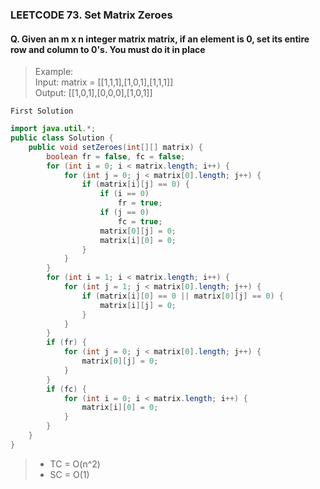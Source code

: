 ### LEETCODE 73. Set Matrix Zeroes

#### Q. Given an m x n integer matrix matrix, if an element is 0, set its entire row and column to 0's. You must do it in place

>Example:  
Input: matrix = [[1,1,1],[1,0,1],[1,1,1]]  
Output: [[1,0,1],[0,0,0],[1,0,1]]


```First Solution```

```java
import java.util.*;
public class Solution {
    public void setZeroes(int[][] matrix) {
        boolean fr = false, fc = false;
        for (int i = 0; i < matrix.length; i++) {
            for (int j = 0; j < matrix[0].length; j++) {
                if (matrix[i][j] == 0) {
                    if (i == 0)
                        fr = true;
                    if (j == 0)
                        fc = true;
                    matrix[0][j] = 0;
                    matrix[i][0] = 0;
                }
            }
        }
        for (int i = 1; i < matrix.length; i++) {
            for (int j = 1; j < matrix[0].length; j++) {
                if (matrix[i][0] == 0 || matrix[0][j] == 0) {
                    matrix[i][j] = 0;
                }
            }
        }
        if (fr) {
            for (int j = 0; j < matrix[0].length; j++) {
                matrix[0][j] = 0;
            }
        }
        if (fc) {
            for (int i = 0; i < matrix.length; i++) {
                matrix[i][0] = 0;
            }
        }
    }
}
```
>- TC = O(n^2)
>- SC = O(1)

